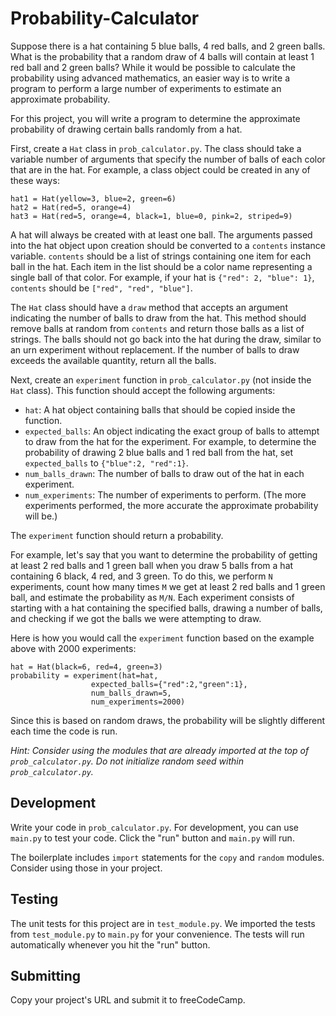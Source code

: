 # Probability-Calculator
<div><section id="instructions">
<p>Suppose there is a hat containing 5 blue balls, 4 red balls, and 2 green balls. What is the probability that a random draw of 4 balls will contain at least 1 red ball and 2 green balls? While it would be possible to calculate the probability using advanced mathematics, an easier way is to write a program to perform a large number of experiments to estimate an approximate probability.</p>
<p>For this project, you will write a program to determine the approximate probability of drawing certain balls randomly from a hat.</p>
<p>First, create a <code>Hat</code> class in <code>prob_calculator.py</code>. The class should take a variable number of arguments that specify the number of balls of each color that are in the hat. For example, a class object could be created in any of these ways:</p>
<pre class="language-py" tabindex="0"><code class="language-py">hat1 <span class="token operator">=</span> Hat<span class="token punctuation">(</span>yellow<span class="token operator">=</span><span class="token number">3</span><span class="token punctuation">,</span> blue<span class="token operator">=</span><span class="token number">2</span><span class="token punctuation">,</span> green<span class="token operator">=</span><span class="token number">6</span><span class="token punctuation">)</span>
hat2 <span class="token operator">=</span> Hat<span class="token punctuation">(</span>red<span class="token operator">=</span><span class="token number">5</span><span class="token punctuation">,</span> orange<span class="token operator">=</span><span class="token number">4</span><span class="token punctuation">)</span>
hat3 <span class="token operator">=</span> Hat<span class="token punctuation">(</span>red<span class="token operator">=</span><span class="token number">5</span><span class="token punctuation">,</span> orange<span class="token operator">=</span><span class="token number">4</span><span class="token punctuation">,</span> black<span class="token operator">=</span><span class="token number">1</span><span class="token punctuation">,</span> blue<span class="token operator">=</span><span class="token number">0</span><span class="token punctuation">,</span> pink<span class="token operator">=</span><span class="token number">2</span><span class="token punctuation">,</span> striped<span class="token operator">=</span><span class="token number">9</span><span class="token punctuation">)</span>
</code></pre>
<p>A hat will always be created with at least one ball. The arguments passed into the hat object upon creation should be converted to a <code>contents</code> instance variable. <code>contents</code> should be a list of strings containing one item for each ball in the hat. Each item in the list should be a color name representing a single ball of that color. For example, if your hat is <code>{"red": 2, "blue": 1}</code>, <code>contents</code> should be <code>["red", "red", "blue"]</code>.</p>
<p>The <code>Hat</code> class should have a <code>draw</code> method that accepts an argument indicating the number of balls to draw from the hat. This method should remove balls at random from <code>contents</code> and return those balls as a list of strings. The balls should not go back into the hat during the draw, similar to an urn experiment without replacement. If the number of balls to draw exceeds the available quantity, return all the balls.</p>
<p>Next, create an <code>experiment</code> function in <code>prob_calculator.py</code> (not inside the <code>Hat</code> class). This function should accept the following arguments:</p>
<ul>
<li><code>hat</code>: A hat object containing balls that should be copied inside the function.</li>
<li><code>expected_balls</code>: An object indicating the exact group of balls to attempt to draw from the hat for the experiment. For example, to determine the probability of drawing 2 blue balls and 1 red ball from the hat, set <code>expected_balls</code> to <code>{"blue":2, "red":1}</code>.</li>
<li><code>num_balls_drawn</code>: The number of balls to draw out of the hat in each experiment.</li>
<li><code>num_experiments</code>: The number of experiments to perform. (The more experiments performed, the more accurate the approximate probability will be.)</li>
</ul>
<p>The <code>experiment</code> function should return a probability.</p>
<p>For example, let's say that you want to determine the probability of getting at least 2 red balls and 1 green ball when you draw 5 balls from a hat containing 6 black, 4 red, and 3 green. To do this, we perform <code>N</code> experiments, count how many times <code>M</code> we get at least 2 red balls and 1 green ball, and estimate the probability as <code>M/N</code>. Each experiment consists of starting with a hat containing the specified balls, drawing a number of balls, and checking if we got the balls we were attempting to draw.</p>
<p>Here is how you would call the <code>experiment</code> function based on the example above with 2000 experiments:</p>
<pre class="language-py" tabindex="0"><code class="language-py">hat <span class="token operator">=</span> Hat<span class="token punctuation">(</span>black<span class="token operator">=</span><span class="token number">6</span><span class="token punctuation">,</span> red<span class="token operator">=</span><span class="token number">4</span><span class="token punctuation">,</span> green<span class="token operator">=</span><span class="token number">3</span><span class="token punctuation">)</span>
probability <span class="token operator">=</span> experiment<span class="token punctuation">(</span>hat<span class="token operator">=</span>hat<span class="token punctuation">,</span>
                  expected_balls<span class="token operator">=</span><span class="token punctuation">{</span><span class="token string">"red"</span><span class="token punctuation">:</span><span class="token number">2</span><span class="token punctuation">,</span><span class="token string">"green"</span><span class="token punctuation">:</span><span class="token number">1</span><span class="token punctuation">}</span><span class="token punctuation">,</span>
                  num_balls_drawn<span class="token operator">=</span><span class="token number">5</span><span class="token punctuation">,</span>
                  num_experiments<span class="token operator">=</span><span class="token number">2000</span><span class="token punctuation">)</span>
</code></pre>
<p>Since this is based on random draws, the probability will be slightly different each time the code is run.</p>
<p><em>Hint: Consider using the modules that are already imported at the top of <code>prob_calculator.py</code>. Do not initialize random seed within <code>prob_calculator.py</code>.</em></p>
<h2>Development</h2>
<p>Write your code in <code>prob_calculator.py</code>. For development, you can use <code>main.py</code> to test your code. Click the "run" button and <code>main.py</code> will run.</p>
<p>The boilerplate includes <code>import</code> statements for the <code>copy</code> and <code>random</code> modules. Consider using those in your project.</p>
<h2>Testing</h2>
<p>The unit tests for this project are in <code>test_module.py</code>. We imported the tests from <code>test_module.py</code> to <code>main.py</code> for your convenience. The tests will run automatically whenever you hit the "run" button.</p>
<h2>Submitting</h2>
<p>Copy your project's URL and submit it to freeCodeCamp.</p>
</section></div>
